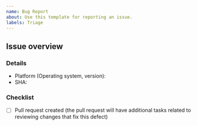 ```yaml
---
name: Bug Report
about: Use this template for reporting an issue.
labels: Triage
---
```


Issue overview
--------------

<!--- Please change this line to a description of the defect, with useful supporting information including how the issue was found, conditions that trigger this defect, workarounds for users of the current version, and a clear description of how to validate that a fix is complete for this defect. -->

### Details

<!--- Some additional details for this issue (if relevant): -->

- Platform (Operating system, version):
- SHA:

### Checklist

<!--- Add to this list or remove from it as applicable.  This is a simple templated set of guidelines. -->

- [ ] Pull request created (the pull request will have additional tasks related to reviewing changes that fix this defect)

